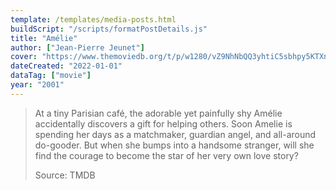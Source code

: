 ```yaml
---
template: /templates/media-posts.html
buildScript: "/scripts/formatPostDetails.js"
title: "Amélie"
author: ["Jean-Pierre Jeunet"]
cover: "https://www.themoviedb.org/t/p/w1280/vZ9NhNbQQ3yhtiC5sbhpy5KTXns.jpg"
dateCreated: "2022-01-01"
dataTag: ["movie"]
year: "2001"
---
```


> At a tiny Parisian café, the adorable yet painfully shy Amélie accidentally discovers a gift for helping others. Soon Amelie is spending her days as a matchmaker, guardian angel, and all-around do-gooder. But when she bumps into a handsome stranger, will she find the courage to become the star of her very own love story?
>
> Source: TMDB
